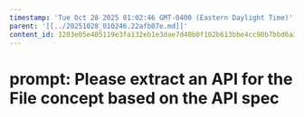 ```yaml
---
timestamp: 'Tue Oct 28 2025 01:02:46 GMT-0400 (Eastern Daylight Time)'
parent: '[[../20251028_010246.22afb07e.md]]'
content_id: 1203e05e405119e3fa132eb1e3dae7d40b0f102b613bbe4cc90b7bbd6a3b4f51
---
```


# prompt: Please extract an API for the File concept based on the API spec
